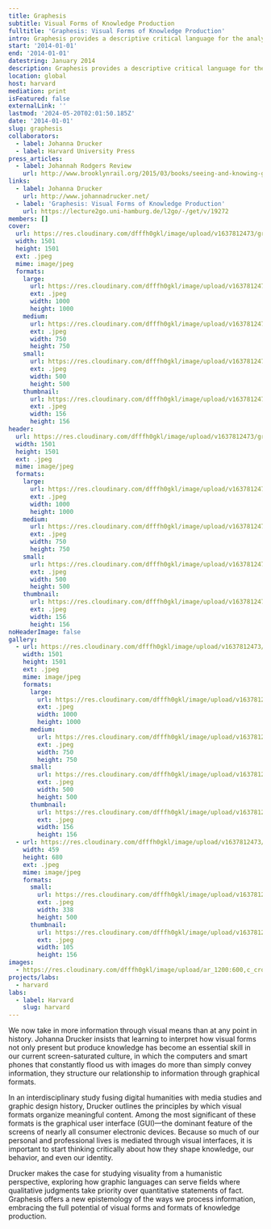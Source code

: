 ```yaml
---
title: Graphesis
subtitle: Visual Forms of Knowledge Production
fulltitle: 'Graphesis: Visual Forms of Knowledge Production'
intro: Graphesis provides a descriptive critical language for the analysis of graphical knowledge.
start: '2014-01-01'
end: '2014-01-01'
datestring: January 2014
description: Graphesis provides a descriptive critical language for the analysis of graphical knowledge.
location: global
host: harvard
mediation: print
isFeatured: false
externalLink: ''
lastmod: '2024-05-20T02:01:50.185Z'
date: '2014-01-01'
slug: graphesis
collaborators:
  - label: Johanna Drucker
  - label: Harvard University Press
press_articles:
  - label: Johannah Rodgers Review
    url: http://www.brooklynrail.org/2015/03/books/seeing-and-knowing-graphesis-visual-forms-of-knowledge-production
links:
  - label: Johanna Drucker
    url: http://www.johannadrucker.net/
  - label: 'Graphesis: Visual Forms of Knowledge Production'
    url: https://lecture2go.uni-hamburg.de/l2go/-/get/v/19272
members: []
cover:
  url: https://res.cloudinary.com/dfffh0gkl/image/upload/v1637812473/graphesis2_a0818fef2b.jpg
  width: 1501
  height: 1501
  ext: .jpeg
  mime: image/jpeg
  formats:
    large:
      url: https://res.cloudinary.com/dfffh0gkl/image/upload/v1637812474/large_graphesis2_a0818fef2b.jpg
      ext: .jpeg
      width: 1000
      height: 1000
    medium:
      url: https://res.cloudinary.com/dfffh0gkl/image/upload/v1637812474/medium_graphesis2_a0818fef2b.jpg
      ext: .jpeg
      width: 750
      height: 750
    small:
      url: https://res.cloudinary.com/dfffh0gkl/image/upload/v1637812475/small_graphesis2_a0818fef2b.jpg
      ext: .jpeg
      width: 500
      height: 500
    thumbnail:
      url: https://res.cloudinary.com/dfffh0gkl/image/upload/v1637812474/thumbnail_graphesis2_a0818fef2b.jpg
      ext: .jpeg
      width: 156
      height: 156
header:
  url: https://res.cloudinary.com/dfffh0gkl/image/upload/v1637812473/graphesis2_a0818fef2b.jpg
  width: 1501
  height: 1501
  ext: .jpeg
  mime: image/jpeg
  formats:
    large:
      url: https://res.cloudinary.com/dfffh0gkl/image/upload/v1637812474/large_graphesis2_a0818fef2b.jpg
      ext: .jpeg
      width: 1000
      height: 1000
    medium:
      url: https://res.cloudinary.com/dfffh0gkl/image/upload/v1637812474/medium_graphesis2_a0818fef2b.jpg
      ext: .jpeg
      width: 750
      height: 750
    small:
      url: https://res.cloudinary.com/dfffh0gkl/image/upload/v1637812475/small_graphesis2_a0818fef2b.jpg
      ext: .jpeg
      width: 500
      height: 500
    thumbnail:
      url: https://res.cloudinary.com/dfffh0gkl/image/upload/v1637812474/thumbnail_graphesis2_a0818fef2b.jpg
      ext: .jpeg
      width: 156
      height: 156
noHeaderImage: false
gallery:
  - url: https://res.cloudinary.com/dfffh0gkl/image/upload/v1637812473/graphesis2_a0818fef2b.jpg
    width: 1501
    height: 1501
    ext: .jpeg
    mime: image/jpeg
    formats:
      large:
        url: https://res.cloudinary.com/dfffh0gkl/image/upload/v1637812474/large_graphesis2_a0818fef2b.jpg
        ext: .jpeg
        width: 1000
        height: 1000
      medium:
        url: https://res.cloudinary.com/dfffh0gkl/image/upload/v1637812474/medium_graphesis2_a0818fef2b.jpg
        ext: .jpeg
        width: 750
        height: 750
      small:
        url: https://res.cloudinary.com/dfffh0gkl/image/upload/v1637812475/small_graphesis2_a0818fef2b.jpg
        ext: .jpeg
        width: 500
        height: 500
      thumbnail:
        url: https://res.cloudinary.com/dfffh0gkl/image/upload/v1637812474/thumbnail_graphesis2_a0818fef2b.jpg
        ext: .jpeg
        width: 156
        height: 156
  - url: https://res.cloudinary.com/dfffh0gkl/image/upload/v1637812473/graphesis1_d4c8c4e549.jpg
    width: 459
    height: 680
    ext: .jpeg
    mime: image/jpeg
    formats:
      small:
        url: https://res.cloudinary.com/dfffh0gkl/image/upload/v1637812474/small_graphesis1_d4c8c4e549.jpg
        ext: .jpeg
        width: 338
        height: 500
      thumbnail:
        url: https://res.cloudinary.com/dfffh0gkl/image/upload/v1637812474/thumbnail_graphesis1_d4c8c4e549.jpg
        ext: .jpeg
        width: 105
        height: 156
images:
  - https://res.cloudinary.com/dfffh0gkl/image/upload/ar_1200:600,c_crop/c_limit,h_1200,w_600/v1637812473/graphesis2_a0818fef2b.jpg
projects/labs:
  - harvard
labs:
  - label: Harvard
    slug: harvard
---
```

We now take in more information through visual means than at any point in history. Johanna Drucker insists that learning to interpret how visual forms not only present but produce knowledge has become an essential skill in our current screen-saturated culture, in which the computers and smart phones that constantly flood us with images do more than simply convey information, they structure our relationship to information through graphical formats. 

In an interdisciplinary study fusing digital humanities with media studies and graphic design history, Drucker outlines the principles by which visual formats organize meaningful content. Among the most significant of these formats is the graphical user interface (GUI)—the dominant feature of the screens of nearly all consumer electronic devices. Because so much of our personal and professional lives is mediated through visual interfaces, it is important to start thinking critically about how they shape knowledge, our behavior, and even our identity.

Drucker makes the case for studying visuality from a humanistic perspective, exploring how graphic languages can serve fields where qualitative judgments take priority over quantitative statements of fact. Graphesis offers a new epistemology of the ways we process information, embracing the full potential of visual forms and formats of knowledge production.